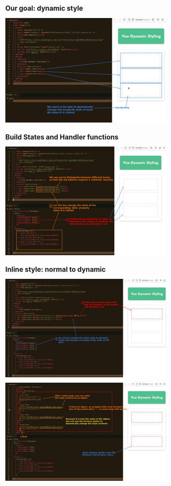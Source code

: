 ## **Our goal: dynamic style**

![Alt aim](pic/01.jpg)

## **Build States and Handler functions**

![Alt build states and handler](pic/02.jpg)

## **Inline style: normal to dynamic**

![Alt normal inline style](pic/03.jpg)

![Alt v-bind style](pic/04.jpg)
